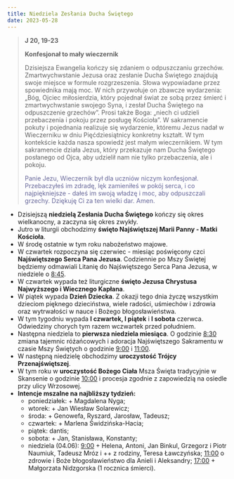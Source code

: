 ```yaml
---
title: Niedziela Zesłania Ducha Świętego
date: 2023-05-28
---
```


> **J 20, 19-23**
>
> **Konfesjonał to mały wieczernik**
>
> Dzisiejsza Ewangelia kończy się zdaniem o odpuszczaniu grzechów. Zmartwychwstanie Jezusa oraz zesłanie Ducha Świętego znajdują swoje miejsce w formule rozgrzeszenia. Słowa wypowiadane przez spowiednika mają moc. W nich przywołuje on zbawcze wydarzenia: „Bóg, Ojciec miłosierdzia, który pojednał świat ze sobą przez śmierć i zmartwychwstanie swojego Syna, i zesłał Ducha Świętego na odpuszczenie grzechów”. Prosi także Boga: „niech ci udzieli przebaczenia i pokoju przez posługę Kościoła”. W sakramencie pokuty i pojednania realizuje się wydarzenie, któremu Jezus nadał w Wieczerniku w dniu Pięćdziesiątnicy konkretny kształt. W tym kontekście każda nasza spowiedź jest małym wieczernikiem. W tym sakramencie działa Jezus, który przekazuje nam Ducha Świętego posłanego od Ojca, aby udzielił nam nie tylko przebaczenia, ale i pokoju.
>
> <span style="color: #666699;">Panie Jezu, Wieczernik był dla uczniów niczym konfesjonał. Przebaczyłeś im zdradę, lęk zamieniłeś w pokój serca, i co najpiękniejsze - dałeś im swoją władzę i moc, aby odpuszczali grzechy. Dziękuję Ci za ten wielki dar. Amen.
> &nbsp;

- Dzisiejszą **niedzielą Zesłania Ducha Świętego** kończy się okres wielkanocny, a zaczyna się okres zwykły.
- Jutro w liturgii obchodzimy **święto Najświętszej Marii Panny - Matki Kościoła**.
- W środę ostatnie w tym roku nabożeństwo majowe.
- W czwartek rozpoczyna się czerwiec - miesiąc poświęcony czci **Najświętszego Serca Pana Jezusa**. Codziennie po Mszy Świętej będziemy odmawiali Litanię do Najświętszego Serca Pana Jezusa, w niedziele o <u>8:45</u>.
- W czwartek wypada też liturgiczne **święto Jezusa Chrystusa Najwyższego i Wiecznego Kapłana**.
- W piątek wypada **Dzień Dziecka**. Z okazji tego dnia życzę wszystkim dzieciom pięknego dzieciństwa, wiele radości, uśmiechów i zdrowia oraz wytrwałości w nauce i Bożego błogosławieństwa.
- W tym tygodniu wypada **I czwartek, I piątek** i **I sobota** czerwca. Odwiedziny chorych tym razem wczwartek przed południem.
- Następna niedziela to **pierwsza niedziela miesiąca**. O godzinie <u>8:30</u> zmiana tajemnic różańcowych i adoracja Najświętszego Sakramentu w czasie Mszy Świętych o godzinie <u>9:00</u> i <u>11:00</u>.
- W następną niedzielę obchodzimy **uroczystość Trójcy Przenajświętszej**.
- W tym roku w **uroczystość Bożego Ciała** Msza Święta tradycyjnie w Skansenie o godzinie <u>10:00</u> i procesja zgodnie z zapowiedzią na osiedle przy ulicy Wrzosowej.
- **Intencje mszalne na najbliższy tydzień:**
  - poniedziałek: + Magdalena Nyga;
  - wtorek: + Jan Wiesław Solarewicz;
  - środa: + Genowefa, Ryszard, Jarosław, Tadeusz;
  - czwartek: + Marlena Świdzińska-Hacia;
  - piątek: dantis;
  - sobota: + Jan, Stanisława, Konstanty;
  - niedziela (04.06): <u>9:00</u> + Helena, Antoni, Jan Binkul, Grzegorz i Piotr Naumiuk, Tadeusz Mróz i ++ z rodziny, Teresa Ławczyńska; <u>11:00</u> o zdrowie i Boże błogosławieństwo dla Anieli i Aleksandry; <u>17:00</u> + Małgorzata Nidzgorska (1 rocznica śmierci).


